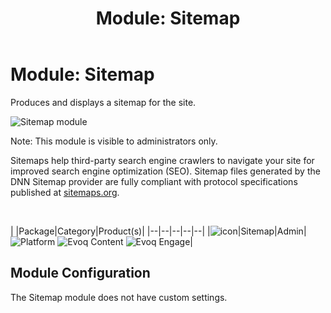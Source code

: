 ﻿---
uid: module-sitemap
locale: en
title: "Module: Sitemap"
dnneditions:
dnnversion: 09.02.00
related-topics: configure-sitemap
---

# Module: Sitemap

Produces and displays a sitemap for the site.



![Sitemap module](/images/scr-module-Sitemap.png)



Note: This module is visible to administrators only.

Sitemaps help third-party search engine crawlers to navigate your site for improved search engine optimization (SEO). Sitemap files generated by the DNN Sitemap provider are fully compliant with protocol specifications published at [sitemaps.org](https://www.sitemaps.org/protocol.html).

 

|  |Package|Category|Product(s)|
|--|--|--|--|--|
|![icon](/images/ico-module-sitemap.png)|Sitemap|Admin|![Platform](/images/ico-dnn-platform.png) ![Evoq Content](/images/ico-evoq-content.png) ![Evoq Engage](/images/ico-evoq-engage.png)|

## Module Configuration

The Sitemap module does not have custom settings.
